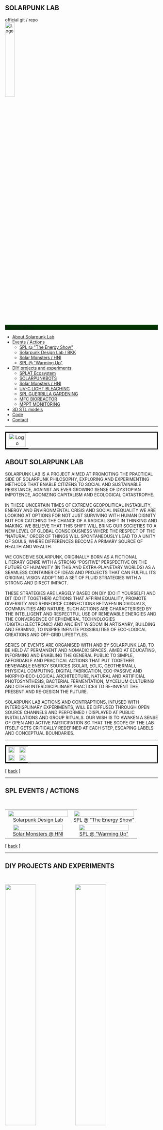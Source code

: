 ## SOLARPUNK LAB


<a name="readme-top"></a>
<!-- PROJECT LOGO -->
<div align="left">
official git / repo
<br />
<img src="images/solarFern.png" alt="Logo" width = 25%>
<br />

</div>

<br />


<!-- TABLE OF CONTENTS -->
<details open>
  <summary style="background-color: #030;">CONTENTS</summary>
  <ul>
    <li><a href="#about">About Solarpunk Lab</a></li>
    <li><a href="#actions">Events / Actions</a>
    <ul>
    	<li><a href="TES/tes.md">SPL @ "The Energy Show"</a></li>
    	<li><a href="SDL/SDL.md">Solarpunk Design Lab / BKK</a></li>
    	<li><a href="HNI/hni.md">Solar Monsters / HNI</a></li>
    	<li><a href="WU/wu.md">SPL @ "Warming Up"</a></li>
    </ul>
    </li>      
    <li><a href="#diy">DIY projects and experiments</a>
    <ul>
    <li><a href="SPLAT/splat.md">SPLAT Ecosystem</a></li>
    <li><a href="docu/SOLARPUNKBOTS.pdf" target="new">SOLARPUNKBOTS</a></li>
    <li><a href="BOKASHI/bokashi.md">Solar Monsters / HNI</a></li>
    <li><a href="UVC/uvc.md">UV-C LIGHT BLEACHING</a></li>
    <li><a href="GG/gg.md">SPL GUERRILLA GARDENING</a></li>    
    <li><a href="MFC/mfc.md">MFC BIOREACTOR</a></li> 
    <li><a href="MPPT/mppt.md">MPPT MONITORING</a></li> 
    </ul>
    </li>
	 <li><a href="#3D">3D STL models</a> </li>
	 <li><a href="code/">Code</a> </li>
	 <li><a href="#contact/">Contact</a> </li>
	 
  </ul>
</details>


<hr>
 
 
<table width=100% bordercolor=#000>
<tr>
<td align="center" colspan=2>
<img src="images/SPL-BANNER-GIF.gif" alt="Logo" width = 99%>
</tr>
</table>



## ABOUT SOLARPUNK LAB
<p align="justify" id="about">


SOLARPUNK LAB IS A PROJECT AIMED AT PROMOTING THE PRACTICAL SIDE OF SOLARPUNK PHILOSOPHY, EXPLORING AND EXPERIMENTING METHODS THAT ENABLE CITIZENS TO SOCIAL AND SUSTAINABLE RESISTANCE, AGAINST AN EVER GROWING SENSE OF DYSTOPIAN IMPOTENCE, AGONIZING CAPITALISM AND ECOLOGICAL CATASTROPHE.<br><br>IN THESE UNCERTAIN TIMES OF EXTREME GEOPOLITICAL INSTABILITY, ENERGY AND ENVIRONMENTAL CRISIS AND SOCIAL INEQUALITY WE ARE LOOKING AT OPTIONS FOR NOT JUST SURVIVING WITH HUMAN DIGNITY BUT FOR CATCHING THE CHANCE OF A RADICAL SHIFT IN THINKING AND MAKING. WE BELIEVE THAT THIS SHIFT WILL BRING OUR SOCIETIES TO A NEW LEVEL OF GLOBAL CONSCIOUSNESS WHERE THE RESPECT OF THE “NATURAL” ORDER OF THINGS WILL SPONTANEOUSLY LEAD TO A UNITY OF SOULS, WHERE DIFFERENCES BECOME A PRIMARY SOURCE OF HEALTH AND WEALTH.<br><br>WE CONCEIVE SOLARPUNK, ORIGINALLY BORN AS A FICTIONAL LITERARY GENRE WITH A STRONG “POSITIVE” PERSPECTIVE ON THE FUTURE OF HUMANITY (IN THIS AND EXTRA-PLANETARY WORLDS) AS A SEAMLESS CONTAINER OF IDEAS AND PROJECTS THAT CAN FULFILL ITS ORIGINAL VISION ADOPTING A SET OF FLUID STRATEGIES WITH A STRONG AND DIRECT IMPACT.<br><br>THESE STRATEGIES ARE LARGELY BASED ON DIY (DO IT YOURSELF) AND DIT (DO IT TOGETHER) ACTIONS THAT AFFIRM EQUALITY, PROMOTE DIVERSITY AND REINFORCE CONNECTIONS BETWEEN INDIVIDUALS, COMMUNITIES AND NATURE. SUCH ACTIONS ARE CHARACTERISED BY THE INTELLIGENT AND RESPECTFUL USE OF RENEWABLE ENERGIES AND THE CONVERGENCE OF EPHEMERAL TECHNOLOGIES (DIGITAL/ELECTRONIC) AND ANCIENT WISDOM IN ARTISANRY, BUILDING AND FARMING, TO INSPIRE INFINITE POSSIBILITIES OF ECO-LOGICAL CREATIONS AND OFF-GRID LIFESTYLES.<br><br>SERIES OF EVENTS ARE ORGANISED WITH AND BY SOLARPUNK LAB, TO BE HELD AT PERMANENT AND NOMADIC SPACES, AIMED AT EDUCATING, INFORMING AND ENABLING THE GENERAL PUBLIC TO SIMPLE, AFFORDABLE AND PRACTICAL ACTIONS THAT PUT TOGETHER RENEWABLE ENERGY SOURCES (SOLAR, EOLIC, GEOTHERMAL), PHYSICAL COMPUTING, DIGITAL FABRICATION, ECO-PASSIVE AND MORPHO-ECO-LOGICALARCHITECTURE, NATURAL AND ARTIFICIAL PHOTOSYNTHESIS, BACTERIAL FERMENTATION, MYCELIUM CULTURING AND OTHER INTERDISCIPLINARY PRACTICES TO RE-INVENT THE PRESENT AND RE-DESIGN THE FUTURE.<br><br>SOLARPUNK LAB ACTIONS AND CONTRAPTIONS,  INFUSED WITH INTERDISPLINARY EXPERIMENTS, WILL BE DIFFUSED THROUGH OPEN SOURCE CHANNELS AND PERFORMED / DISPLAYED AT PUBLIC INSTALLATIONS AND GROUP RITUALS. OUR WISH IS TO AWAKEN A SENSE OF OPEN AND ACTIVE PARTICIPATION SO THAT THE SCOPE OF THE LAB ITSELF GETS CRITICALLY REDEFINED AT EACH STEP, ESCAPING LABELS AND CONCEPTUAL BOUNDARIES.



<hr>

<table width=100% bordercolor=#000>
<tr>
<td width=50% align="center">
<img src="images/spl-family.png" width = 99%>
<td width=50% align="center">
<img src="images/spl-matrix.png" width = 99%>
</tr>
<tr>
<td width=50% align="center">
<img src="images/splat-anim-1.gif" width = 99%>
<td width=50% align="center">
<img src="images/spl-mppt-animrot.gif" width = 99%>
</tr>

</table>

<!-------  BACK   --------->
<p align="left" >[ <a href="#readme-top"> back</a> ]</p>

<hr>

## SPL EVENTS / ACTIONS
<p align="justify" id="actions">
<br>

<table>
<tr>
<td align = "center" width = 50% >
<a href="SDL/SDL.md">
<img src="images/SDL-BKK.png" width = 99%>
<br> Solarpunk Design Lab </a>
</td>
<td align = "center" width = 50% >
<a href="TES/tes.md">
<img src="images/spl-energyshow.png" width = 99%>
<br> SPL @ "The Energy Show" </a>
</td>


<!--
<tr>
<td align = "center" colspan = 2>
TEST!
-->

<tr>
<td align = "center" width = 45% >
<a href="HNI/hni.md">
<img src="images/spl-rotterdam.png" width = 90%>
<br> Solar Monsters @ HNI </a>
</td>
<td align = "center" width = 45% >
<a href="WU/wu.md">
<img src="images/spl-warmingup.png" width = 90%>
<br> SPL @ "Warming Up" </a>
</td>

</tr>

</table>





<!-------  BACK   --------->
<p align="left" >[ <a href="#readme-top"> back</a> ]</p>

<hr>


## DIY PROJECTS AND EXPERIMENTS
<p align="justify" id="diy">
<br>

 <a href="SPLAT/splat.md"><img src="images/splat-miniX.png" width = 45%></a>
 <a href="docu/SOLARPUNKBOTS.pdf"><img src="images/solarpunkbots-mini.png" width = 45%></a>
 <br>
  
 <a href="BOKASHI/bokashi.md"><img src="images/bokashi-miniX.png" width = 45%></a>
 <a href="UVC/uvc.md"><img src="images/bleaching-miniX.png" width = 45%></a>
 <br>
  
  <a href="GG/gg.md"><img src="images/spl-gg-miniX.png" width = 45%><a>
 <a href="MFC/mfc.md"><img src="images/spl-mfc-miniX.png" width = 45%></a>
 <br>
 
 <a href="MPPT/mppt.md"><img src="images/spl-mppt-miniX.png" width = 45%></a>
 <img src="images/emptysun.png" width = 45%> 
 <br>

<hr>
<img src="images/smgif.gif" width = 90%>
<hr>


## 3D STL MODELS
<p align="justify" id="3D">

<ul>
<li> BOKASHI  </li>
<li> SPLAT parts</li>

</ul>
</p>

<p align="left" >[ <a href="#readme-top"> back</a> ]</p>

<hr>

## CONTACT
<p align="justify" id="contact">

<a href="mailto:tez@solarpunklab.org">tez@solarpunklab.org
<br><br>
<img src="images/spl-convento.png" width = 90%></a>



<hr>